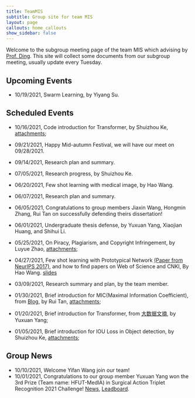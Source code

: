 ```yaml
---
title: TeamMIS
subtitle: Group site for team MIS
layout: page
callouts: home_callouts
show_sidebar: false
---
```


<head>
  <script src="https://cdn.mathjax.org/mathjax/latest/MathJax.js?config=TeX-AMS-MML_HTMLorMML" type="text/javascript"></script>
  <script type="text/x-mathjax-config">
  MathJax.Hub.Config({
  tex2jax: {
  skipTags: ['script', 'noscript', 'style', 'textarea', 'pre'],
  inlineMath: [['$','$']]
  }
  });
  </script>
</head>

Welcome to the subgroup meeting page of the team MIS which advising by [Prof. Ding](http://faculty.hfut.edu.cn/~uUFn2m/zh_CN/index.htm). This site will collect some documents from our subgroup meeting, usually update every Tuesday.

## Upcoming Events

-   10/19/2021, Swarm Learning, by Yiyang Su.

## Scheduled Events

-   10/16/2021, Code introduction for Transformer, by Shuizhou Ke, [attachments](assets/slides/2021-10-16-transformer.pdf);

-   09/21/2021, Happy Mid-autumn Festival, we will have our meet on 09/28/2021.

-   09/14/2021, Research plan and summary.

-   07/05/2021, Research progress, by Shuizhou Ke.

-   06/20/2021, Few shot learning with medical image, by Hao Wang.

-   06/07/2021, Research plan and summary.

-   06/05/2021, Congratulations to group members Jiaxin Wang, Hongmin Zhang, Rui Tan on successfully defending theirs dissertation!

-   06/01/2021, Undergraduate thesis defense, by Yuxuan Yang, Xiaojian Huang, and Shihui Li.

-   05/25/2021, On Piracy, Plagiarism, and Copyright Infringement, by Luyue Zhao, [attachments](assets/slides/2021-05-18-Piracy_Plagiarism_and_Copyright_Infringement.pdf);

-   04/27/2021, Few shot learning with Prototypical Network [(Paper from NeurIPS 2017)](https://blog.waynehfut.com/2020/11/02/prototypical_network_for_few_shot_learning/), and how to find papers on Web of Science and CNKI, By Hao Wang. [slides](assets/slides/2021-05-11-prototypicalnet.pdf)

-   03/09/2021, Research summary and plan, by the team member.

-   01/30/2021, Brief introduction for MIC(Maximal Information Coefficient), from [Blog](https://blog.csdn.net/qq_27586341/article/details/90603140?utm_medium=distribute.pc_relevant.none-task-blog-BlogCommendFromBaidu-2.control&depth_1-utm_source=distribute.pc_relevant.none-task-blog-BlogCommendFromBaidu-2.control), by Rui Tan, [attachments](assets/paper/MaximalInformationCoefficient.pdf);

-   01/20/2021, Brief introduction for Transformer, from [大数据文摘](https://zhuanlan.zhihu.com/p/54356280), by Yuxuan Yang;

-   01/05/2021, Brief introduction for IOU Loss in Object detection, by Shuizhou Ke, [attachments](assets/slides/2021-1-5%20IOU汇总.pdf);

## Group News

-   10/10/2021, Welcome Yifan Wang join our team!
-   10/01/2021, Congratulations to our group member Yuxuan Yang won the 3rd Prize (Team name: HFUT-MedIA) in Surgical Action Triplet Recognition 2021 Challenge! [News](https://cholectriplet2021.grand-challenge.org/), [Leadboard](https://cholectriplet2021.grand-challenge.org/results/).
